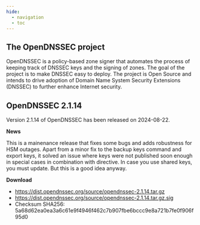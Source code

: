 ```yaml
---
hide:
  - navigation
  - toc
---
```


## The OpenDNSSEC project

OpenDNSSEC is a policy-based zone signer that automates the process of keeping track of DNSSEC keys and the signing of zones. The goal of the project is to make DNSSEC easy to deploy. The project is Open Source and intends to drive adoption of Domain Name System Security Extensions (DNSSEC) to further enhance Internet security.

## OpenDNSSEC 2.1.14

Version 2.1.14 of OpenDNSSEC has been released on 2024-08-22.

**News**

This is a mainenance release that fixes some bugs and adds robustness for HSM outages.  Apart from a minor fix to the backup keys command and export keys, it solved an issue where keys were not published soon enough in special cases in combination with <SharedKeys> directive.  In case you use shared keys, you must update.  But this is a good idea anyway.

**Download**

- https://dist.opendnssec.org/source/opendnssec-2.1.14.tar.gz
- https://dist.opendnssec.org/source/opendnssec-2.1.14.tar.gz.sig
- Checksum SHA256: 5a68d62ea0ea3a6c61e9f4946f462c7b907fbe6bccc9e8a721b7fe0f906f95d0
